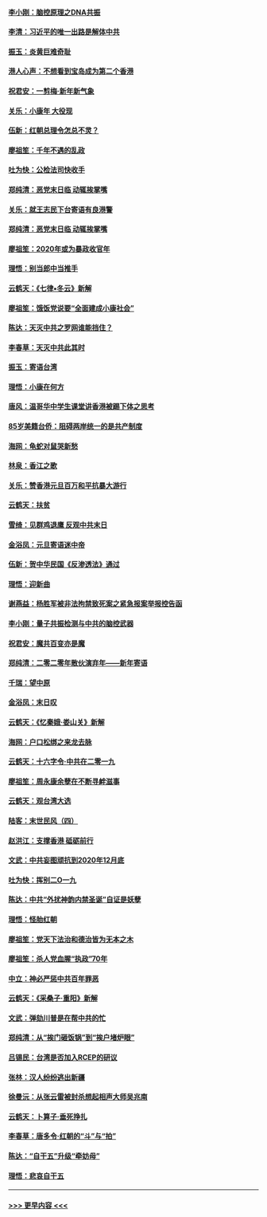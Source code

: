 #### [李小刚：脑控原理之DNA共振](../pages/nsc993/n11780962.md?t=01101402) 
#### [李清：习近平的唯一出路是解体中共](../pages/nsc993/n11780866.md?t=01101402) 
#### [振玉：炎黄巨难奇耻](../pages/nsc993/n11779632.md?t=01101402) 
#### [港人心声：不想看到宝岛成为第二个香港](../pages/nsc993/n11778817.md?t=01101402) 
#### [祝君安：一剪梅‧新年新气象](../pages/nsc993/n11776340.md?t=01101402) 
#### [关乐：小康年 大役现](../pages/nsc993/n11774213.md?t=01101402) 
#### [伍新：红朝总理令怎总不灵？](../pages/nsc993/n11770813.md?t=01101402) 
#### [廖祖笙：千年不遇的乱政](../pages/nsc993/n11770373.md?t=01101402) 
#### [吐为快：公检法司快收手](../pages/nsc993/n11770359.md?t=01101402) 
#### [郑纯清：恶党末日临 动辄挨掌嘴](../pages/nsc993/n11769912.md?t=01101402) 
#### [关乐：就王志民下台寄语有良港警](../pages/nsc993/n11769903.md?t=01101402) 
#### [郑纯清：恶党末日临 动辄挨掌嘴](../pages/nsc993/n11769356.md?t=01101402) 
#### [廖祖笙：2020年或为暴政收官年](../pages/nsc993/n11768216.md?t=01101402) 
#### [理悟：别当郎中当推手](../pages/nsc993/n11768243.md?t=01101402) 
#### [云鹤天：《七律▪冬云》新解](../pages/nsc993/n11768204.md?t=01101402) 
#### [廖祖笙：饿饭党说要“全面建成小康社会”](../pages/nsc993/n11767482.md?t=01101402) 
#### [陈达：天灭中共之罗网谁能挡住？](../pages/nsc993/n11767465.md?t=01101402) 
#### [李春草：天灭中共此其时](../pages/nsc993/n11767452.md?t=01101402) 
#### [振玉：寄语台湾](../pages/nsc993/n11767432.md?t=01101402) 
#### [理悟：小康在何方](../pages/nsc993/n11767394.md?t=01101402) 
#### [唐风：温哥华中学生课堂讲香港被踢下体之思考](../pages/nsc993/n11766848.md?t=01101402) 
#### [85岁美籍台侨：阻碍两岸统一的是共产制度](../pages/nsc993/n11765043.md?t=01101402) 
#### [海网：龟蛇对鼠哭新愁](../pages/nsc993/n11764895.md?t=01101402) 
#### [林泉：香江之歌](../pages/nsc993/n11764415.md?t=01101402) 
#### [关乐：赞香港元旦百万和平抗暴大游行](../pages/nsc993/n11764382.md?t=01101402) 
#### [云鹤天：扶贫](../pages/nsc993/n11764245.md?t=01101402) 
#### [雪绮：见群鸡退鹰  反观中共末日](../pages/nsc993/n11762112.md?t=01101402) 
#### [金浴凤：元旦寄语迷中帝](../pages/nsc993/n11761788.md?t=01101402) 
#### [伍新：贺中华民国《反渗透法》通过](../pages/nsc993/n11761994.md?t=01101402) 
#### [理悟：迎新曲](../pages/nsc993/n11761152.md?t=01101402) 
#### [谢燕益：杨胜军被非法拘禁致死案之紧急报案举报控告函](../pages/nsc993/n11756134.md?t=01101402) 
#### [李小刚：量子共振检测与中共的脑控武器](../pages/nsc993/n11754518.md?t=01101402) 
#### [祝君安：魔共百变亦是魔](../pages/nsc993/n11754469.md?t=01101402) 
#### [郑纯清：二零二零年散伙演弃年——新年寄语](../pages/nsc993/n11754195.md?t=01101402) 
#### [千瑞：望中原](../pages/nsc993/n11754159.md?t=01101402) 
#### [金浴凤：末日叹](../pages/nsc993/n11752359.md?t=01101402) 
#### [云鹤天：《忆秦娥‧娄山关》新解](../pages/nsc993/n11752348.md?t=01101402) 
#### [海网：户口松绑之来龙去脉](../pages/nsc993/n11752328.md?t=01101402) 
#### [云鹤天：十六字令‧中共在二零一九](../pages/nsc993/n11752305.md?t=01101402) 
#### [廖祖笙：周永康余孽在不断寻衅滋事](../pages/nsc993/n11751013.md?t=01101402) 
#### [云鹤天：观台湾大选](../pages/nsc993/n11751007.md?t=01101402) 
#### [陆客：末世民风（四）](../pages/nsc993/n11749203.md?t=01101402) 
#### [赵洪江：支撑香港 砥砺前行](../pages/nsc993/n11748482.md?t=01101402) 
#### [文武：中共妄图顽抗到2020年12月底](../pages/nsc993/n11748446.md?t=01101402) 
#### [吐为快：挥别二O一九](../pages/nsc993/n11748411.md?t=01101402) 
#### [陈达：中共“外扰神韵内禁圣诞”自证是妖孽](../pages/nsc993/n11748226.md?t=01101402) 
#### [理悟：怪胎红朝](../pages/nsc993/n11748206.md?t=01101402) 
#### [廖祖笙：党天下法治和德治皆为无本之木](../pages/nsc993/n11748135.md?t=01101402) 
#### [廖祖笙：杀人党血腥“执政”70年](../pages/nsc993/n11745144.md?t=01101402) 
#### [中立：神必严惩中共百年罪恶](../pages/nsc993/n11744970.md?t=01101402) 
#### [云鹤天：《采桑子‧重阳》新解](../pages/nsc993/n11744948.md?t=01101402) 
#### [文武：弹劾川普是在帮中共的忙](../pages/nsc993/n11744758.md?t=01101402) 
#### [郑纯清：从“挨门砸饭锅”到“挨户堵炉眼”](../pages/nsc993/n11744745.md?t=01101402) 
#### [吕锡民：台湾是否加入RCEP的研议](../pages/nsc993/n11744701.md?t=01101402) 
#### [张林：汉人纷纷逃出新疆](../pages/nsc993/n11743530.md?t=01101402) 
#### [徐曼沅：从张云雷被封杀想起相声大师吴兆南](../pages/nsc993/n11741816.md?t=01101402) 
#### [云鹤天：卜算子‧垂死挣扎](../pages/nsc993/n11739956.md?t=01101402) 
#### [李春草：唐多令‧红朝的“斗”与“拍”](../pages/nsc993/n11739830.md?t=01101402) 
#### [陈达：“自干五”升级“牵妨母”](../pages/nsc993/n11739724.md?t=01101402) 
#### [理悟：悲哀自干五](../pages/nsc993/n11739547.md?t=01101402) 

----
#### [ >>> 更早内容 <<< ](../indexes/nsc993-earlier.md)
